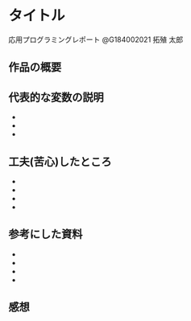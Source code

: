 # タイトル

応用プログラミングレポート @G184002021 拓殖 太郎

## 作品の概要

## 代表的な変数の説明

*

*

*


## 工夫(苦心)したところ

*

*

*

*

## 参考にした資料

*

*

*

*

## 感想
